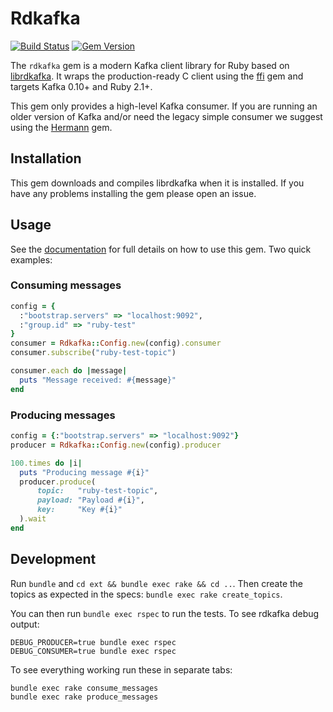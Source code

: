 # Rdkafka

[![Build Status](https://travis-ci.org/thijsc/rdkafka-ruby.svg?branch=master)](https://travis-ci.org/thijsc/rdkafka-ruby)
[![Gem Version](https://badge.fury.io/rb/rdkafka.svg)](https://badge.fury.io/rb/rdkafka)

The `rdkafka` gem is a modern Kafka client library for Ruby based on
[librdkafka](https://github.com/edenhill/librdkafka/).
It wraps the production-ready C client using the [ffi](https://github.com/ffi/ffi)
gem and targets Kafka 0.10+ and Ruby 2.1+.

This gem only provides a high-level Kafka consumer. If you are running
an older version of Kafka and/or need the legacy simple consumer we
suggest using the [Hermann](https://github.com/reiseburo/hermann) gem.

## Installation

This gem downloads and compiles librdkafka when it is installed. If you
have any problems installing the gem please open an issue.

## Usage

See the [documentation](http://www.rubydoc.info/github/thijsc/rdkafka-ruby/master) for full details on how to use this gem. Two quick examples:

### Consuming messages

```ruby
config = {
  :"bootstrap.servers" => "localhost:9092",
  :"group.id" => "ruby-test"
}
consumer = Rdkafka::Config.new(config).consumer
consumer.subscribe("ruby-test-topic")

consumer.each do |message|
  puts "Message received: #{message}"
end
```

### Producing messages

```ruby
config = {:"bootstrap.servers" => "localhost:9092"}
producer = Rdkafka::Config.new(config).producer

100.times do |i|
  puts "Producing message #{i}"
  producer.produce(
      topic:   "ruby-test-topic",
      payload: "Payload #{i}",
      key:     "Key #{i}"
  ).wait
end
```

## Development

Run `bundle` and `cd ext && bundle exec rake && cd ..`. Then
create the topics as expected in the specs: `bundle exec rake create_topics`.

You can then run `bundle exec rspec` to run the tests. To see rdkafka
debug output:

```
DEBUG_PRODUCER=true bundle exec rspec
DEBUG_CONSUMER=true bundle exec rspec
```

To see everything working run these in separate tabs:

```
bundle exec rake consume_messages
bundle exec rake produce_messages
```
